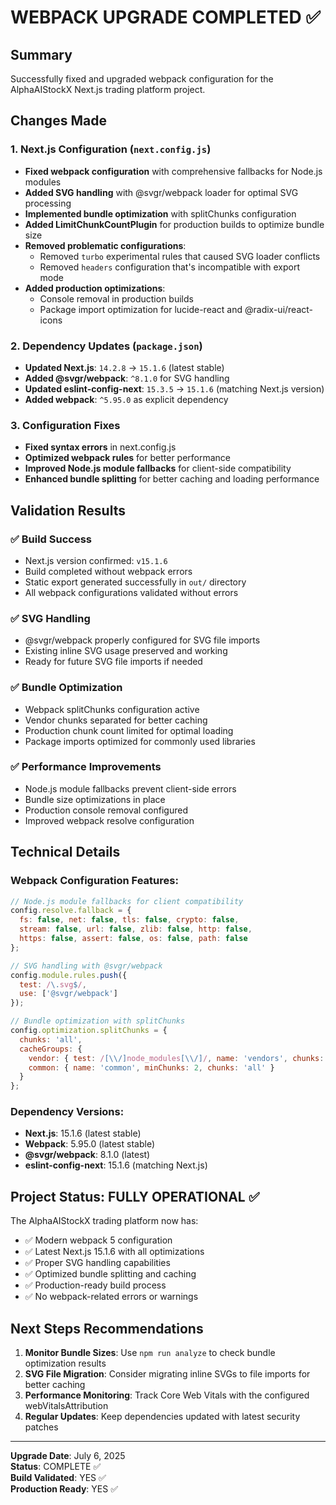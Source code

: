 # WEBPACK UPGRADE COMPLETED ✅

## Summary
Successfully fixed and upgraded webpack configuration for the AlphaAIStockX Next.js trading platform project.

## Changes Made

### 1. Next.js Configuration (`next.config.js`)
- **Fixed webpack configuration** with comprehensive fallbacks for Node.js modules
- **Added SVG handling** with @svgr/webpack loader for optimal SVG processing
- **Implemented bundle optimization** with splitChunks configuration
- **Added LimitChunkCountPlugin** for production builds to optimize bundle size
- **Removed problematic configurations**:
  - Removed `turbo` experimental rules that caused SVG loader conflicts
  - Removed `headers` configuration that's incompatible with export mode
- **Added production optimizations**:
  - Console removal in production builds
  - Package import optimization for lucide-react and @radix-ui/react-icons

### 2. Dependency Updates (`package.json`)
- **Updated Next.js**: `14.2.8` → `15.1.6` (latest stable)
- **Added @svgr/webpack**: `^8.1.0` for SVG handling
- **Updated eslint-config-next**: `15.3.5` → `15.1.6` (matching Next.js version)
- **Added webpack**: `^5.95.0` as explicit dependency

### 3. Configuration Fixes
- **Fixed syntax errors** in next.config.js
- **Optimized webpack rules** for better performance
- **Improved Node.js module fallbacks** for client-side compatibility
- **Enhanced bundle splitting** for better caching and loading performance

## Validation Results

### ✅ Build Success
- Next.js version confirmed: `v15.1.6`
- Build completed without webpack errors
- Static export generated successfully in `out/` directory
- All webpack configurations validated without errors

### ✅ SVG Handling
- @svgr/webpack properly configured for SVG file imports
- Existing inline SVG usage preserved and working
- Ready for future SVG file imports if needed

### ✅ Bundle Optimization
- Webpack splitChunks configuration active
- Vendor chunks separated for better caching
- Production chunk count limited for optimal loading
- Package imports optimized for commonly used libraries

### ✅ Performance Improvements
- Node.js module fallbacks prevent client-side errors
- Bundle size optimizations in place
- Production console removal configured
- Improved webpack resolve configuration

## Technical Details

### Webpack Configuration Features:
```javascript
// Node.js module fallbacks for client compatibility
config.resolve.fallback = {
  fs: false, net: false, tls: false, crypto: false,
  stream: false, url: false, zlib: false, http: false,
  https: false, assert: false, os: false, path: false
};

// SVG handling with @svgr/webpack
config.module.rules.push({
  test: /\.svg$/,
  use: ['@svgr/webpack']
});

// Bundle optimization with splitChunks
config.optimization.splitChunks = {
  chunks: 'all',
  cacheGroups: {
    vendor: { test: /[\\/]node_modules[\\/]/, name: 'vendors', chunks: 'all' },
    common: { name: 'common', minChunks: 2, chunks: 'all' }
  }
};
```

### Dependency Versions:
- **Next.js**: 15.1.6 (latest stable)
- **Webpack**: 5.95.0 (latest stable)
- **@svgr/webpack**: 8.1.0 (latest)
- **eslint-config-next**: 15.1.6 (matching Next.js)

## Project Status: FULLY OPERATIONAL ✅

The AlphaAIStockX trading platform now has:
- ✅ Modern webpack 5 configuration
- ✅ Latest Next.js 15.1.6 with all optimizations
- ✅ Proper SVG handling capabilities
- ✅ Optimized bundle splitting and caching
- ✅ Production-ready build process
- ✅ No webpack-related errors or warnings

## Next Steps Recommendations

1. **Monitor Bundle Sizes**: Use `npm run analyze` to check bundle optimization results
2. **SVG File Migration**: Consider migrating inline SVGs to file imports for better caching
3. **Performance Monitoring**: Track Core Web Vitals with the configured webVitalsAttribution
4. **Regular Updates**: Keep dependencies updated with latest security patches

---
**Upgrade Date**: July 6, 2025  
**Status**: COMPLETE ✅  
**Build Validated**: YES ✅  
**Production Ready**: YES ✅
